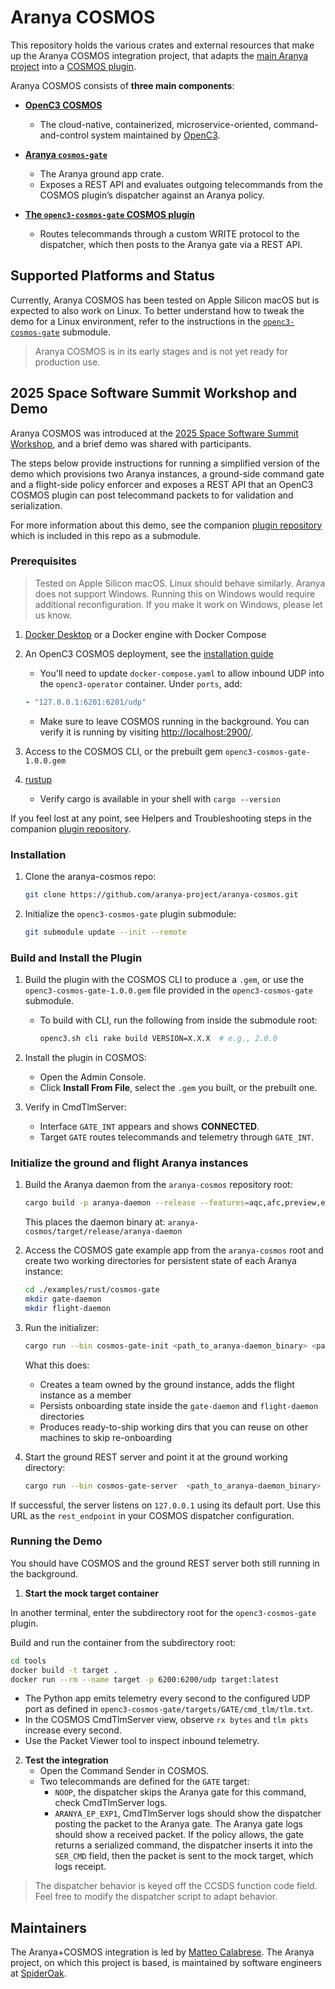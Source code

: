 # Aranya COSMOS

This repository holds the various crates and external resources that make up the Aranya COSMOS integration project, that adapts the [main Aranya
project](https://github.com/aranya-project/aranya) into a [COSMOS plugin](https://github.com/matcala/openc3-cosmos-gate).

Aranya COSMOS consists of **three main components**:

- [**OpenC3 COSMOS**](https://docs.openc3.com/docs)
	- The cloud-native, containerized, microservice-oriented, command-and-control system maintained by [OpenC3](https://openc3.com/).

- [**Aranya `cosmos-gate`**](examples/rust/cosmos-gate)
	- The Aranya ground app crate.
	- Exposes a REST API and evaluates outgoing telecommands from the COSMOS plugin’s dispatcher against an Aranya policy.

- [**The `openc3-cosmos-gate` COSMOS plugin**](https://github.com/matcala/openc3-cosmos-gate)
	- Routes telecommands through a custom WRITE protocol to the dispatcher, which then posts to the Aranya gate via a REST API.

 ## Supported Platforms and Status

Currently, Aranya COSMOS has been tested on Apple Silicon macOS but is expected to also work on Linux. To better understand how to tweak the demo for a Linux environment, refer to the instructions in the [`openc3-cosmos-gate`](https://github.com/matcala/openc3-cosmos-gate) submodule.

> Aranya COSMOS is in its early stages and is not yet ready for production use.

## 2025 Space Software Summit Workshop and Demo

Aranya COSMOS was introduced at the [2025 Space Software Summit Workshop](https://www.spacesoftwaresummit.com/), and a brief demo was shared with participants. 

The steps below provide instructions for running a simplified version of the demo which provisions two Aranya instances, a ground-side command gate and a flight-side policy enforcer and exposes a REST API that an OpenC3 COSMOS plugin can post telecommand packets to for validation and serialization.

For more information about this demo, see the companion [plugin repository](https://github.com/matcala/openc3-cosmos-gate.git) which is included in this repo as a submodule.

### Prerequisites

> Tested on Apple Silicon macOS. Linux should behave similarly. Aranya does not support Windows. Running this on Windows would require additional reconfiguration. If you make it work on Windows, please let us know.

1. [Docker Desktop](https://docs.docker.com/get-started/get-docker/) or a Docker engine with Docker Compose
2. An OpenC3 COSMOS deployment, see the [installation guide](https://docs.openc3.com/docs/getting-started/installation)
    - You'll need to update `docker-compose.yaml` to allow inbound UDP into the `openc3-operator` container. Under `ports`, add:

    ```yaml
    - "127.0.0.1:6201:6201/udp"
    ```
	- Make sure to leave COSMOS running in the background. You can verify it is running by visiting [http://localhost:2900/](http://localhost:2900/).
3. Access to the COSMOS CLI, or the prebuilt gem `openc3-cosmos-gate-1.0.0.gem`
4. [rustup](https://rustup.rs/)
    - Verify cargo is available in your shell with `cargo --version`

If you feel lost at any point, see Helpers and Troubleshooting steps in the companion [plugin repository](https://github.com/matcala/openc3-cosmos-gate.git).


### Installation

1. Clone the aranya-cosmos repo:
	```bash 
	git clone https://github.com/aranya-project/aranya-cosmos.git
	``` 
      
2. Initialize the `openc3-cosmos-gate` plugin submodule: 
	```bash 
	git submodule update --init --remote
	```

### Build and Install the Plugin

1. Build the plugin with the COSMOS CLI to produce a `.gem`, or use the `openc3-cosmos-gate-1.0.0.gem` file provided in the `openc3-cosmos-gate` submodule.
    - To build with CLI, run the following from inside the submodule root:
      ```bash
      openc3.sh cli rake build VERSION=X.X.X  # e.g., 2.0.0
      ```
2. Install the plugin in COSMOS:
   - Open the Admin Console.
   - Click **Install From File**, select the `.gem` you built, or the prebuilt one.

3. Verify in CmdTlmServer:
   - Interface `GATE_INT` appears and shows **CONNECTED**.
   - Target `GATE` routes telecommands and telemetry through `GATE_INT`.

### Initialize the ground and flight Aranya instances

1. Build the Aranya daemon from the `aranya-cosmos` repository root:
	```bash
	cargo build -p aranya-daemon --release --features=aqc,afc,preview,experimental
	```
	This places the daemon binary at: `aranya-cosmos/target/release/aranya-daemon`

1. Access the COSMOS gate example app from the `aranya-cosmos` root and create two working directories for persistent state of each Aranya instance:
	```bash
	cd ./examples/rust/cosmos-gate
	mkdir gate-daemon
	mkdir flight-daemon
	```

1. Run the initializer:
	```bash
	cargo run --bin cosmos-gate-init <path_to_aranya-daemon_binary> <path_to_gate_daemon_dir> <path_to_flight_daemon_dir>
	```

	What this does:

	- Creates a team owned by the ground instance, adds the flight instance as a member
	- Persists onboarding state inside the `gate-daemon` and `flight-daemon` directories
	- Produces ready-to-ship working dirs that you can reuse on other machines to skip re-onboarding

3. Start the ground REST server and point it at the ground working directory:
	```bash
	cargo run --bin cosmos-gate-server  <path_to_aranya-daemon_binary> <path_to_gate_daemon_dir>
	```

If successful, the server listens on `127.0.0.1` using its default port. Use this URL as the `rest_endpoint` in your COSMOS dispatcher configuration.

### Running the Demo

You should have COSMOS and the ground REST server both still running in the background.

1. **Start the mock target container**

In another terminal, enter the subdirectory root for the `openc3-cosmos-gate` plugin.

Build and run the container from the subdirectory root:
```bash
cd tools
docker build -t target .
docker run --rm --name target -p 6200:6200/udp target:latest
```

- The Python app emits telemetry every second to the configured UDP port as defined in `openc3-cosmos-gate/targets/GATE/cmd_tlm/tlm.txt`.
- In the COSMOS CmdTlmServer view, observe `rx bytes` and `tlm pkts` increase every second.
- Use the Packet Viewer tool to inspect inbound telemetry.

2. **Test the integration**
   - Open the Command Sender in COSMOS.
   - Two telecommands are defined for the `GATE` target:
     - `NOOP`, the dispatcher skips the Aranya gate for this command, check CmdTlmServer logs.
     - `ARANYA_EP_EXP1`, CmdTlmServer logs should show the dispatcher posting the packet to the Aranya gate. The Aranya gate logs should show a received packet. If the policy allows, the gate returns a serialized command, the dispatcher inserts it into the `SER_CMD` field, then the packet is sent to the mock target, which logs receipt.

> The dispatcher behavior is keyed off the CCSDS function code field. Feel free to modify the dispatcher script to adapt behavior.


## Maintainers

The Aranya+COSMOS integration is led by [Matteo Calabrese](https://github.com/matcala).
The Aranya project, on which this project is based, is maintained by software engineers at
[SpiderOak](https://spideroak.com/).


